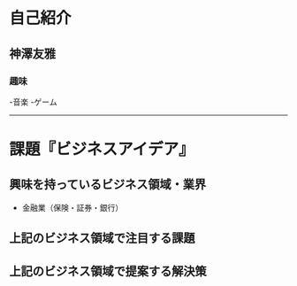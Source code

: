 # 自己紹介

## 神澤友雅

### 趣味
-音楽
-ゲーム

* * *

# 課題『ビジネスアイデア』

## 興味を持っているビジネス領域・業界

- 金融業（保険・証券・銀行）

## 上記のビジネス領域で注目する課題

## 上記のビジネス領域で提案する解決策
